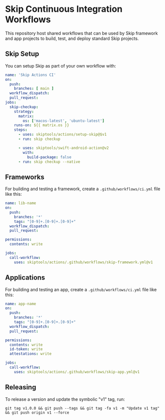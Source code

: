 # Skip Continuous Integration Workflows

This repository host shared workflows that can be used
by Skip framework and app projects to build, test, and
deploy standard Skip projects.

## Skip Setup

You can setup Skip as part of your own workflow with:

```yaml
name: 'Skip Actions CI'
on:
  push:
    branches: [ main ]
  workflow_dispatch:
  pull_request:
jobs:
  skip-checkup:
    strategy:
      matrix:
        os: ['macos-latest', 'ubuntu-latest']
    runs-on: ${{ matrix.os }}
    steps:
      - uses: skiptools/actions/setup-skip@$v1
      - run: skip checkup

      - uses: skiptools/swift-android-action@v2
        with:
          build-package: false
      - run: skip checkup --native
```


## Frameworks

For building and testing a framework,
create a `.github/workflows/ci.yml` file like this:

```yaml
name: lib-name
on:
  push:
    branches: '*'
    tags: "[0-9]+.[0-9]+.[0-9]+"
  workflow_dispatch:
  pull_request:

permissions:
  contents: write

jobs:
  call-workflow:
    uses: skiptools/actions/.github/workflows/skip-framework.yml@v1
```

## Applications

For building and testing an app,
create a `.github/workflows/ci.yml` file like this:

```yaml
name: app-name
on:
  push:
    branches: '*'
    tags: "[0-9]+.[0-9]+.[0-9]+"
  workflow_dispatch:
  pull_request:

permissions:
  contents: write
  id-token: write
  attestations: write

jobs:
  call-workflow:
    uses: skiptools/actions/.github/workflows/skip-app.yml@v1
```

## Releasing

To release a version and update the symbolic "v1" tag, run:

```
git tag v1.0.0 && git push --tags && git tag -fa v1 -m "Update v1 tag" && git push origin v1 --force
```

